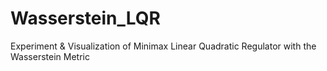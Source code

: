 # Wasserstein_LQR
Experiment &amp; Visualization of Minimax Linear Quadratic Regulator with the Wasserstein Metric
